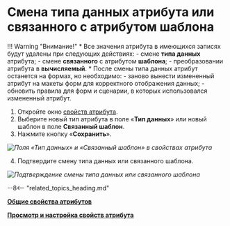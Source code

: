 # Смена типа данных атрибута или связанного с атрибутом шаблона

!!! Warning "Внимание!"
    *  Все значения атрибута в имеющихся записях будут удалены при следующих действиях:
          -  смене **типа данных** атрибута;
          -  смене **связанного** с атрибутом **шаблона**;
          -  преобразовании атрибута в **вычисляемый**.
    * После смены типа данных атрибут останется на формах, но необходимо:
          - заново вынести измененный атрибут на макеты форм для корректного отображения данных;
          - обновить правила для форм и сценарии, в которых использовался измененный атрибут.

1. Откройте окно [свойств атрибута](attribute_setup.md).
2. Выберите новый тип атрибута в поле «**Тип данных**» или новый шаблон в поле **Связанный шаблон**.
3. Нажмите кнопку «**Сохранить**». 

*![Поля «Тип данных» и «Связанный шаблон» в свойствах атрибута](attribute_change_type.png)*

4. Подтвердите смену типа данных или связанного шаблона.

*![Подтверждение смены типа данных или связанного шаблона](attribute_type_change_confirmation.png)*

--8<-- "related_topics_heading.md"

**[Общие свойства атрибутов](attribute_common_properties.md)**

**[Просмотр и настройка свойств атрибута](attribute_setup.md)**
